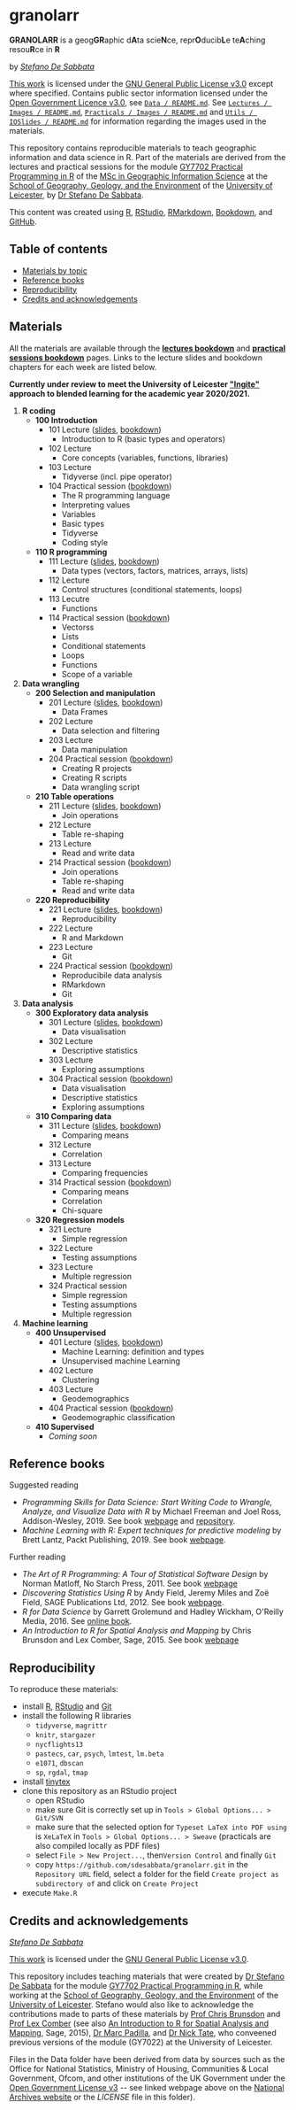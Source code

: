 # granolarr

**GRANOLARR** is a geog**GR**aphic d**A**ta scie**N**ce, repr**O**ducib**L**e te**A**ching resou**R**ce in **R**

by *[Stefano De Sabbata](https://stefanodesabbata.com)*

[This work](https://github.com/sdesabbata/granolarr) is licensed under the [GNU General Public License v3.0](https://www.gnu.org/licenses/gpl-3.0.html) except where specified. Contains public sector information licensed under the [Open Government Licence v3.0](http://www.nationalarchives.gov.uk/doc/open-government-licence), see [`Data / README.md`](https://github.com/sdesabbata/granolarr/blob/master/Data/README.md). See [`Lectures / Images / README.md`](https://github.com/sdesabbata/granolarr/blob/master/Lectures/Images/README.md), [`Practicals / Images / README.md`](https://github.com/sdesabbata/granolarr/blob/master/Practicals/Images/README.md) and [`Utils / IOSlides / README.md`](https://github.com/sdesabbata/granolarr/blob/master/Utils/IOSlides/README.md) for information regarding the images used in the materials.

This repository contains reproducible materials to teach geographic information and data science in R. Part of the materials are derived from the lectures and practical sessions for the module [GY7702 Practical Programming in R](https://sdesabbata.github.io/GY7702/) of the [MSc in Geographic Information Science](https://le.ac.uk/courses/geographical-information-science-msc/2019) at the [School of Geography, Geology, and the Environment](https://le.ac.uk/gge) of the [University of Leicester](https://le.ac.uk/), by [Dr Stefano De Sabbata](https://stefanodesabbata.com/).

This content was created using [R](https://www.r-project.org/), [RStudio](https://www.rstudio.com/), [RMarkdown](https://rmarkdown.rstudio.com/), [Bookdown](https://bookdown.org/), and [GitHub](https://github.com/sdesabbata).

## Table of contents

- [Materials by topic](#materials)
- [Reference books](#reference-books)
- [Reproducibility](#reproducibility)
- [Credits and acknowledgements](#credits-and-acknowledgements)

## Materials

All the materials are available through the **[lectures bookdown](Lectures/bookdown)** and **[practical sessions bookdown](Practicals/bookdown)** pages. Links to the lecture slides and bookdown chapters for each week are listed below.

**Currently under review to meet the University of Leicester ["Ingite"](https://le.ac.uk/ignite) approach to blended learning for the academic year 2020/2021.**

1. **R coding**
    - **100 Introduction**
        - 101 Lecture ([slides](Lectures/101_L_Introduction.html), [bookdown](Lectures/bookdown/about-this-module.html))
            - Introduction to R (basic types and operators)
        - 102 Lecture
            - Core concepts (variables, functions, libraries)
        - 103 Lecture
            - Tidyverse (incl. pipe operator)
        - 104 Practical session ([bookdown](Practicals/bookdown/introduction-to-r.html))
            - The R programming language
            - Interpreting values
            - Variables
            - Basic types
            - Tidyverse
            - Coding style
    - **110 R programming**
        - 111 Lecture ([slides](Lectures/102_L_DataTypes.html), [bookdown](Lectures/bookdown/recap-102.html))
            - Data types (vectors, factors, matrices, arrays, lists)
        - 112 Lecture
            - Control structures (conditional statements, loops)
        - 113 Lecutre
            - Functions
        - 114 Practical session ([bookdown](Practicals/bookdown/data-types.html))
            - Vectorss
            - Lists
            - Conditional statements
            - Loops
            - Functions
            - Scope of a variable
2. **Data wrangling**
    - **200 Selection and manipulation**
        - 201 Lecture ([slides](Lectures/201_L_DataWrangling1.html), [bookdown](Lectures/bookdown/recap-201.html))
            - Data Frames
        - 202 Lecture
            - Data selection and filtering
        - 203 Lecture
            - Data manipulation
        - 204 Practical session ([bookdown](Practicals/bookdown/data-wrangling-pt-1.html))
            - Creating R projects
            - Creating R scripts
            - Data wrangling script
    - **210 Table operations**
        - 211 Lecture ([slides](Lectures/202_L_DataWrangling2.html), [bookdown](Lectures/bookdown/recap-202.html))
            - Join operations
        - 212 Lecture
            - Table re-shaping
        - 213 Lecture
            - Read and write data
        - 214 Practical session ([bookdown](Practicals/bookdown/data-wrangling-pt-2.html))
            - Join operations
            - Table re-shaping
            - Read and write data
    - **220 Reproducibility**
        - 221 Lecture ([slides](Lectures/301_L_Reproducibility.html), [bookdown](Lectures/bookdown/recap-301.html))
            - Reproducibility
        - 222 Lecture
            - R and Markdown
        - 223 Lecture
            - Git
        - 224 Practical session ([bookdown](Practicals/bookdown/reproducibility.html))
            - Reproducibile data analysis
            - RMarkdown
            - Git
3. **Data analysis**
    - **300 Exploratory data analysis**
        - 301 Lecture ([slides](Lectures/501_L_Exploratory.html), [bookdown](Lectures/bookdown/recap-501.html))
            - Data visualisation
        - 302 Lecture
            - Descriptive statistics
        - 303 Lecture
            - Exploring assumptions
        - 304 Practical session ([bookdown](Practicals/bookdown/exploratory-analysis.html))
            - Data visualisation
            - Descriptive statistics
            - Exploring assumptions
    - **310 Comparing data** 
        - 311 Lecture ([slides](Lectures/502_L_Regression.html), [bookdown](Lectures/bookdown/recap-502.html))
            - Comparing means
        - 312 Lecture
            - Correlation
        - 313 Lecture
            - Comparing frequencies
        - 314 Practical session ([bookdown](Practicals/bookdown/exploratory-analysis.html))
            - Comparing means
            - Correlation
            - Chi-square
    - **320 Regression models**
        - 321 Lecture
            - Simple regression
        - 322 Lecture
            - Testing assumptions
        - 323 Lecture
            - Multiple regression
        - 324 Practical session
            - Simple regression
            - Testing assumptions
            - Multiple regression
4. **Machine learning**
    - **400 Unsupervised**
        - 401 Lecture ([slides](Lectures/601_L_Unsupervised.html), [bookdown](Lectures/bookdown/recap-601.html))
            - Machine Learning: definition and types
            - Unsupervised machine Learning
        - 402 Lecture
            - Clustering
        - 403 Lecture
            - Geodemographics
        - 404 Practical session ([bookdown](Practicals/bookdown/exploratory-analysis.html))
            - Geodemographic classification
    - **410 Supervised** 
        - *Coming soon*



## Reference books

Suggested reading

- *Programming Skills for Data Science: Start Writing Code to Wrangle, Analyze, and Visualize Data with R* by Michael Freeman and Joel Ross, Addison-Wesley, 2019. See book [webpage](https://www.pearson.com/us/higher-education/program/Freeman-Programming-Skills-for-Data-Science-Start-Writing-Code-to-Wrangle-Analyze-and-Visualize-Data-with-R/PGM2047488.html) and [repository](https://programming-for-data-science.github.io/).
- *Machine Learning with R: Expert techniques for predictive modeling* by Brett Lantz, Packt Publishing, 2019. See book [webpage](https://subscription.packtpub.com/book/big_data_and_business_intelligence/9781788295864).

Further reading

- *The Art of R Programming: A Tour of Statistical Software Design* by Norman Matloff, No Starch Press, 2011. See book [webpage](https://nostarch.com/artofr.htm)
- *Discovering Statistics Using R* by Andy Field, Jeremy Miles and Zoë Field, SAGE Publications Ltd, 2012. See book [webpage](https://www.discoveringstatistics.com/books/discovering-statistics-using-r/).
- *R for Data Science* by Garrett Grolemund and Hadley Wickham, O'Reilly Media, 2016. See [online book](https://r4ds.had.co.nz/).
- *An Introduction to R for Spatial Analysis and Mapping* by Chris Brunsdon and Lex Comber, Sage, 2015. See book [webpage](https://uk.sagepub.com/en-gb/eur/an-introduction-to-r-for-spatial-analysis-and-mapping/book241031)



## Reproducibility

To reproduce these materials:

- install [R](https://www.r-project.org/), [RStudio](https://rstudio.com/products/rstudio/download/) and [Git](https://git-scm.com/downloads)
- install the following R libraries
    - `tidyverse`, `magrittr`
    - `knitr`, `stargazer`
    - `nycflights13`
    - `pastecs`, `car`, `psych`, `lmtest`, `lm.beta`
    - `e1071`, `dbscan`
    - `sp`, `rgdal`, `tmap`
- install [tinytex](https://yihui.org/tinytex/r/)
- clone this repository as an RStudio project
    - open RStudio
    - make sure Git is correctly set up in `Tools > Global Options... > Git/SVN`
    - make sure that the selected option for `Typeset LaTeX into PDF using` is `XeLaTeX` in `Tools > Global Options... > Sweave` (practicals are also compiled locally as PDF files)
    - select `File > New Project...`, then`Version Control` and finally `Git`
    - copy `https://github.com/sdesabbata/granolarr.git` in the `Repository URL` field, select a folder for the field `Create project as subdirectory of` and click on `Create Project`
- execute `Make.R`


## Credits and acknowledgements

*[Stefano De Sabbata](https://stefanodesabbata.com)*

[This work](https://github.com/sdesabbata/GY7702) is licensed under the [GNU General Public License v3.0](https://www.gnu.org/licenses/gpl-3.0.html).

This repository includes teaching materials that were created by [Dr Stefano De Sabbata](https://stefanodesabbata.com) for the module [GY7702 Practical Programming in R](https://le.ac.uk/modules/2019/gy7702), while working at the [School of Geography, Geology, and the Environment](https://le.ac.uk/gge) of the [University of Leicester](https://le.ac.uk/). Stefano would also like to acknowledge the contributions made to parts of these materials by [Prof Chris Brunsdon](https://www.maynoothuniversity.ie/people/chris-brunsdon) and [Prof Lex Comber](https://environment.leeds.ac.uk/geography/staff/1020/professor-lex-comber) (see also [An Introduction to R for Spatial Analysis and Mapping](https://uk.sagepub.com/en-gb/eur/an-introduction-to-r-for-spatial-analysis-and-mapping/book241031), Sage, 2015), [Dr Marc Padilla](https://scholar.google.com/citations?hl=en&user=NSxM1aEAAAAJ), and [Dr Nick Tate](https://www2.le.ac.uk/departments/geography/people/njt9), who conveened previous versions of the module (GY7022) at the University of Leicester.

Files in the Data folder have been derived from data by sources such as the Office for National Statistics, Ministry of Housing, Communities & Local Government, Ofcom, and other institutions of the UK Government under the [Open Government License v3](http://www.nationalarchives.gov.uk/doc/open-government-licence/version/3/) -- see linked webpage above on the [National Archives website](http://www.nationalarchives.gov.uk/) or the *LICENSE* file in this folder).